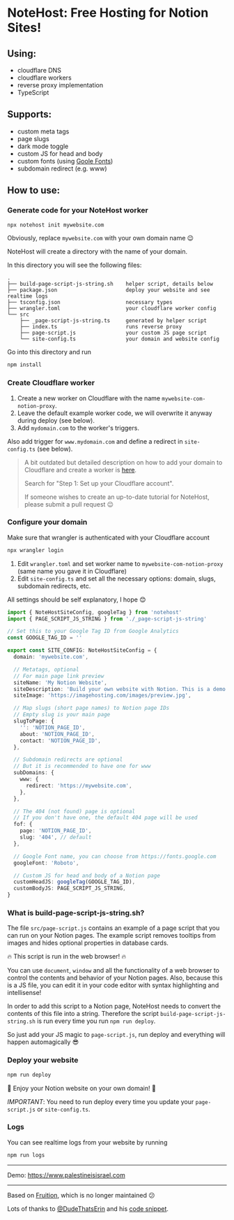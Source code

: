 # NoteHost: Free Hosting for Notion Sites!

## Using:

- cloudflare DNS
- cloudflare workers
- reverse proxy implementation
- TypeScript

## Supports:

- custom meta tags
- page slugs
- dark mode toggle
- custom JS for head and body
- custom fonts (using [Goole Fonts](https://fonts.google.com/))
- subdomain redirect (e.g. www)

## How to use:

### Generate code for your NoteHost worker

```sh
npx notehost init mywebsite.com
```

Obviously, replace `mywebsite.com` with your own domain name 😉

NoteHost will create a directory with the name of your domain.

In this directory you will see the following files:

```
.
├── build-page-script-js-string.sh    helper script, details below
├── package.json                      deploy your website and see realtime logs
├── tsconfig.json                     necessary types
├── wrangler.toml                     your cloudflare worker config
└── src
    ├── _page-script-js-string.ts     generated by helper script
    ├── index.ts                      runs reverse proxy
    ├── page-script.js                your custom JS page script
    └── site-config.ts                your domain and website config
```

Go into this directory and run

```sh
npm install
```

### Create Cloudflare worker

1. Create a new worker on Cloudflare with the name `mywebsite-com-notion-proxy`.
2. Leave the default example worker code, we will overwrite it anyway during deploy (see below).
3. Add `mydomain.com` to the worker's triggers.

Also add trigger for `www.mydomain.com` and define a redirect in `site-config.ts` (see below).

> A bit outdated but detailed description on how to add your domain to Cloudflare and create a worker is [here](https://stephenou.notion.site/stephenou/Fruition-Free-Open-Source-Toolkit-for-Building-Websites-with-Notion-771ef38657244c27b9389734a9cbff44).
> 
> Search for "Step 1: Set up your Cloudflare account".
> 
> If someone wishes to create an up-to-date tutorial for NoteHost, please submit a pull request 😉


### Configure your domain

Make sure that wrangler is authenticated with your Cloudflare account

```sh
npx wrangler login
```
  
1. Edit `wrangler.toml` and set worker name to `mywebsite-com-notion-proxy` (same name you gave it in Cloudflare)
2. Edit `site-config.ts` and set all the necessary options: domain, slugs, subdomain redirects, etc.

All settings should be self explanatory, I hope 😊

```ts
import { NoteHostSiteConfig, googleTag } from 'notehost'
import { PAGE_SCRIPT_JS_STRING } from './_page-script-js-string'

// Set this to your Google Tag ID from Google Analytics
const GOOGLE_TAG_ID = ''

export const SITE_CONFIG: NoteHostSiteConfig = {
  domain: 'mywebsite.com',

  // Metatags, optional
  // For main page link preview
  siteName: 'My Notion Website',
  siteDescription: 'Build your own website with Notion. This is a demo site.',
  siteImage: 'https://imagehosting.com/images/preview.jpg',

  // Map slugs (short page names) to Notion page IDs
  // Empty slug is your main page
  slugToPage: {
    '': 'NOTION_PAGE_ID',
    about: 'NOTION_PAGE_ID',
    contact: 'NOTION_PAGE_ID',
  },

  // Subdomain redirects are optional
  // But it is recommended to have one for www
  subDomains: {
    www: {
      redirect: 'https://mywebsite.com',
    },
  },

  // The 404 (not found) page is optional
  // If you don't have one, the default 404 page will be used
  fof: {
    page: 'NOTION_PAGE_ID',
    slug: '404', // default
  },

  // Google Font name, you can choose from https://fonts.google.com
  googleFont: 'Roboto',

  // Custom JS for head and body of a Notion page
  customHeadJS: googleTag(GOOGLE_TAG_ID),
  customBodyJS: PAGE_SCRIPT_JS_STRING,
}
```

### What is build-page-script-js-string.sh?

The file `src/page-script.js` contains an example of a page script that you can run on your Notion pages. 
The example script removes tooltips from images and hides optional properties in database cards. 

🔥 This script is run in the web browser! 🔥

You can use `document`, `window` and all the functionality of a web browser to control the contents and behavior of your Notion pages. 
Also, because this is a JS file, you can edit it in your code editor with syntax highlighting and intellisense!

In order to add this script to a Notion page, NoteHost needs to convert the contents of this file into a string. 
Therefore the script `build-page-script-js-string.sh` is run every time you run `npm run deploy`.

So just add your JS magic to `page-script.js`, run deploy and everything will happen automagically 😎

### Deploy your website

```sh
npm run deploy
```

🎉 Enjoy your Notion website on your own domain! 🎉

*IMPORTANT*: You need to run deploy every time you update your `page-script.js` or `site-config.ts`.

### Logs

You can see realtime logs from your website by running

```sh
npm run logs
```

---

Demo: https://www.palestineisisrael.com

---

Based on [Fruition](https://fruitionsite.com), which is no longer maintained 😕

Lots of thanks to [@DudeThatsErin](https://github.com/DudeThatsErin) and his [code snippet](https://github.com/stephenou/fruitionsite/issues/258#issue-1929516345).
